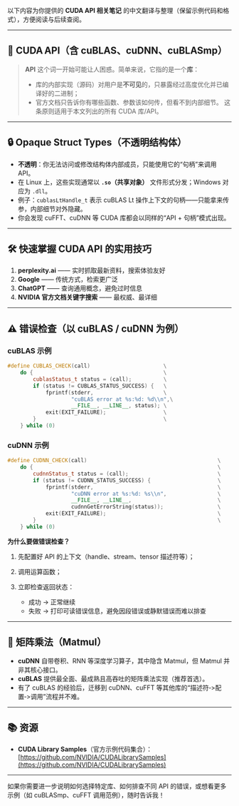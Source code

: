 以下内容为你提供的 **CUDA API 相关笔记** 的中文翻译与整理（保留示例代码和格式），方便阅读与后续查阅。

---

## 🚀 CUDA API（含 cuBLAS、cuDNN、cuBLASmp）

> **API** 这个词一开始可能让人困惑。简单来说，它指的是一个**库**：
>
> * 库的内部实现（源码）对用户是**不可见**的，只暴露经过高度优化并已编译好的二进制；
> * 官方文档只告诉你有哪些函数、参数该如何传，但看不到内部细节。
>   这条原则适用于本文列出的所有 CUDA 库/API。

---

## 🔒 Opaque Struct Types（不透明结构体）

* **不透明**：你无法访问或修改结构体内部成员，只能使用它的“句柄”来调用 API。
* 在 Linux 上，这些实现通常以 **`.so`（共享对象）** 文件形式分发；Windows 对应为 `.dll`。
* 例子：`cublasLtHandle_t` 表示 cuBLAS Lt 操作上下文的句柄——只能拿来传参，内部细节对外隐藏。
* 你会发现 cuFFT、cuDNN 等 CUDA 库都会以同样的“API + 句柄”模式出现。

---

## 🛠️ 快速掌握 CUDA API 的实用技巧

1. **perplexity.ai** —— 实时抓取最新资料，搜索体验友好
2. **Google** —— 传统方式，检索更广泛
3. **ChatGPT** —— 查询通用概念，避免过时信息
4. **NVIDIA 官方文档关键字搜索** —— 最权威、最详细

---

## ⚠️ 错误检查（以 cuBLAS / cuDNN 为例）

### cuBLAS 示例

```cpp
#define CUBLAS_CHECK(call)                       \
    do {                                         \
        cublasStatus_t status = (call);          \
        if (status != CUBLAS_STATUS_SUCCESS) {   \
            fprintf(stderr,                      \
                    "cuBLAS error at %s:%d: %d\\n",\
                    __FILE__, __LINE__, status); \
            exit(EXIT_FAILURE);                  \
        }                                        \
    } while (0)
```

### cuDNN 示例

```cpp
#define CUDNN_CHECK(call)                                         \
    do {                                                          \
        cudnnStatus_t status = (call);                            \
        if (status != CUDNN_STATUS_SUCCESS) {                     \
            fprintf(stderr,                                       \
                    "cuDNN error at %s:%d: %s\\n",                \
                    __FILE__, __LINE__,                           \
                    cudnnGetErrorString(status));                 \
            exit(EXIT_FAILURE);                                   \
        }                                                         \
    } while (0)
```

**为什么要做错误检查？**

1. 先配置好 API 的上下文（handle、stream、tensor 描述符等）；
2. 调用运算函数；
3. 立即检查返回状态：

   * 成功 → 正常继续
   * 失败 → 打印可读错误信息，避免因段错误或静默错误而难以排查

---

## 📐 矩阵乘法（Matmul）

* **cuDNN** 自带卷积、RNN 等深度学习算子，其中隐含 Matmul，但 Matmul 并非其核心接口。
* **cuBLAS** 提供最全面、最成熟且高吞吐的矩阵乘法实现（推荐首选）。
* 有了 cuBLAS 的经验后，迁移到 cuDNN、cuFFT 等其他库的“描述符‑>配置‑>调用”流程并不难。

---

## 📚 资源

* **CUDA Library Samples**（官方示例代码集合）：
  [https://github.com/NVIDIA/CUDALibrarySamples](https://github.com/NVIDIA/CUDALibrarySamples)

---

如果你需要进一步说明如何选择特定库、如何排查不同 API 的错误，或想看更多示例（如 cuBLASmp、cuFFT 调用范例），随时告诉我！
